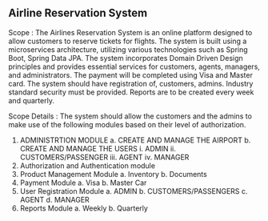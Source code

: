## Airline Reservation System

Scope : The Airlines Reservation System is an online platform designed to allow customers to reserve tickets for flights. The system is built using a microservices architecture, utilizing various technologies such as Spring Boot, Spring Data JPA. The system incorporates Domain Driven Design principles and provides essential services for customers, agents, managers, and administrators. The payment will be completed  using Visa and Master card.  The system should  have registration of, customers, admins.  Industry standard security must be provided. Reports are to be created every week and quarterly.

Scope Details : The system should allow the customers and the admins to make use of the following modules based on their level of authorization.

1. ADMINISTRTION MODULE
   a.	CREATE AND MANAGE THE AIRPORT
   b.	CREATE AND MANAGE THE USERS
   i.	ADMIN
   ii.	CUSTOMERS/PASSENGER
   iii.	AGENT
   iv.	MANAGER
2.	Authorization and Authentication module
3.	Product Management Module
      a.	Inventory
      b.	Documents
4.	Payment Module
      a.	Visa
      b.	Master Car
5.	User Registration Module
      a.	ADMIN
      b.	CUSTOMERS/PASSENGERS
      c.	AGENT
      d.	MANAGER
6.	Reports Module
      a.	Weekly
      b.	Quarterly
